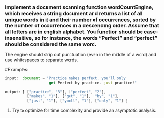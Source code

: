 ### Implement a document scanning function wordCountEngine, which receives a string document and returns a list of all unique words in it and their number of occurrences, sorted by the number of occurrences in a descending order. Assume that all letters are in english alphabet. You function should be case-insensitive, so for instance, the words “Perfect” and “perfect” should be considered the same word.

The engine should strip out punctuation (even in the middle of a word) and use whitespaces to separate words.

#Examples:

```javascript
input:  document = "Practice makes perfect. you'll only
                    get Perfect by practice. just practice!"

output: [ ["practice", "3"], ["perfect", "2"],
          ["makes", "1"], ["get", "1"], ["by", "1"],
          ["just", "1"], ["youll", "1"], ["only", "1"] ]
```

1. Try to optimize for time complexity and provide an asymptotic analysis.